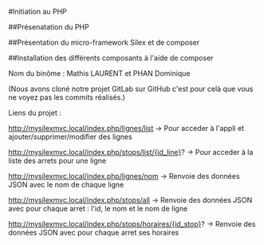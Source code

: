 #Initiation au PHP

##Présenatation du PHP

##Présentation du micro-framework Silex et de composer

##Installation des différents composants à l'aide de composer

Nom du binôme : Mathis LAURENT et PHAN Dominique

(Nous avons cloné notre projet GitLab sur GitHub c'est pour celà que vous ne voyez pas les commits réalisés.)

Liens du projet :

http://mysilexmvc.local/index.php/lignes/list -> Pour acceder à l'appli et ajouter/supprimer/modifier des lignes

http://mysilexmvc.local/index.php/stops/list/{id_line}? -> Pour acceder à la liste des arrets pour une ligne

http://mysilexmvc.local/index.php/lignes/nom -> Renvoie des données JSON avec le nom de chaque ligne

http://mysilexmvc.local/index.php/stops/all -> Renvoie des données JSON avec pour chaque arret : l'id, le nom et le nom de ligne

http://mysilexmvc.local/index.php/stops/horaires/{id_stop}? -> Renvoie des données JSON avec pour chaque arret ses horaires

